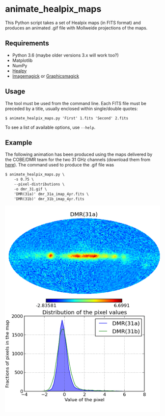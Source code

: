 # animate_healpix_maps

This Python script takes a set of Healpix maps (in FITS format) and
produces an animated .gif file with Mollweide projections of the maps.

## Requirements

* Python 3.6 (maybe older versions 3.x will work too?)
* Matplotlib
* NumPy
* [Healpy](https://github.com/healpy/healpy)
* [Imagemagick](http://www.imagemagick.org) or
  [Graphicsmagick](http://www.graphicsmagick.org/)
  
## Usage

The tool must be used from the command line. Each FITS file must be
preceded by a title, usually enclosed within single/double quotes:

    $ animate_healpix_maps.py 'First' 1.fits 'Second' 2.fits
	
To see a list of available options, use `--help`.

## Example

The following animation has been produced using the maps delivered by
the COBE/DMR team for the two 31 GHz channels (download them from
[here](http://lambda.gsfc.nasa.gov/product/cobe/dmr_4year_skymaps_get.cfm)).
The command used to produce the .gif file was

    $ animate_healpix_maps.py \
	    -s 0.75 \
		--pixel-distributions \
	    -o dmr_31.gif \
		'DMR(31a)' dmr_31a_imap_4yr.fits \
		'DMR(31b)' dmr_31b_imap_4yr.fits

![Animation][example]

[example]: https://github.com/ziotom78/animate_healpix_maps/raw/master/examples/dmr_31.gif
